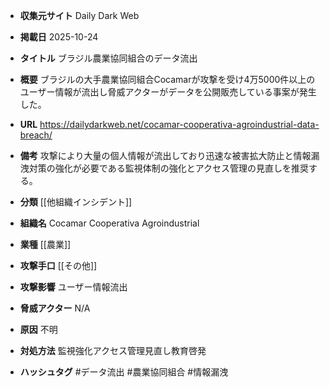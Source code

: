 - **収集元サイト**
Daily Dark Web

- **掲載日**
2025-10-24

- **タイトル**
ブラジル農業協同組合のデータ流出

- **概要**
ブラジルの大手農業協同組合Cocamarが攻撃を受け4万5000件以上のユーザー情報が流出し脅威アクターがデータを公開販売している事案が発生した。

- **URL**
https://dailydarkweb.net/cocamar-cooperativa-agroindustrial-data-breach/

- **備考**
攻撃により大量の個人情報が流出しており迅速な被害拡大防止と情報漏洩対策の強化が必要である監視体制の強化とアクセス管理の見直しを推奨する。

- **分類**
[[他組織インシデント]]

- **組織名**
Cocamar Cooperativa Agroindustrial

- **業種**
[[農業]]

- **攻撃手口**
[[その他]]

- **攻撃影響**
ユーザー情報流出

- **脅威アクター**
N/A

- **原因**
不明

- **対処方法**
監視強化アクセス管理見直し教育啓発

- **ハッシュタグ**
#データ流出 #農業協同組合 #情報漏洩
